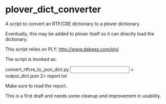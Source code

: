 plover_dict_converter
=====================

A script to convert an RTF/CRE dictionary to a plover dictionary.

Eventually, this may be added to plover itself so it can directly load the dictionary.

This script relies on PLY: http://www.dabeaz.com/ply/

The script is invoked as:

convert_rtfcre_to_json_dict.py <input rtf file> > output_dict.json 2> report.txt

Make sure to read the report.

This is a first draft and needs some cleanup and improvement in usability.
